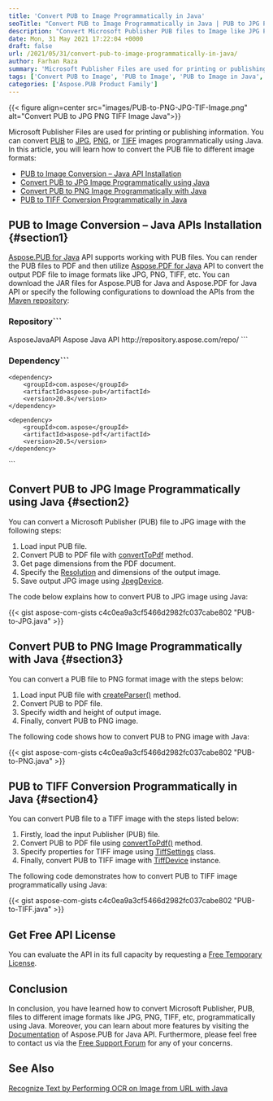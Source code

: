 ```yaml
---
title: 'Convert PUB to Image Programmatically in Java'
seoTitle: "Convert PUB to Image Programmatically in Java | PUB to JPG PNG TIFF"
description: "Convert Microsoft Publisher PUB files to Image like JPG PNG TIFF Programmatically using Java. Export or Change PUB files in Java."
date: Mon, 31 May 2021 17:22:04 +0000
draft: false
url: /2021/05/31/convert-pub-to-image-programmatically-in-java/
author: Farhan Raza
summary: 'Microsoft Publisher Files are used for printing or publishing information. You can convert PUB to JPG, PNG, or TIFF images programmatically using Java. In this article, you will learn how to convert the PUB file to different image formats.'
tags: ['Convert PUB to Image', 'PUB to Image', 'PUB to Image in Java', 'PUB to JPG', 'PUB to JPG in Java', 'PUB to PNG', 'PUB to TIFF']
categories: ['Aspose.PUB Product Family']
---
```




{{< figure align=center src="images/PUB-to-PNG-JPG-TIF-Image.png" alt="Convert PUB to JPG PNG TIFF Image Java">}}


Microsoft Publisher Files are used for printing or publishing information. You can convert [PUB][1] to [JPG][2], [PNG][3], or [TIFF][4] images programmatically using Java. In this article, you will learn how to convert the PUB file to different image formats:

*   [PUB to Image Conversion – Java API Installation][5]
*   [Convert PUB to JPG Image Programmatically using Java][6]
*   [Convert PUB to PNG Image Programmatically with Java][7]
*   [PUB to TIFF Conversion Programmatically in Java][8]

## PUB to Image Conversion – Java APIs Installation {#section1}

[Aspose.PUB for Java][9] API supports working with PUB files. You can render the PUB files to PDF and then utilize [Aspose.PDF for Java][10] API to convert the output PDF file to image formats like JPG, PNG, TIFF, etc. You can download the JAR files for Aspose.PUB for Java and Aspose.PDF for Java API or specify the following configurations to download the APIs from the [Maven repository][11]:

### Repository```
 <repositories>
    <repository>
        <id>AsposeJavaAPI</id>
        <name>Aspose Java API</name>
        <url>http://repository.aspose.com/repo/</url>
    </repository>
</repositories>
```

### Dependency```
 <dependencies>

    <dependency>
        <groupId>com.aspose</groupId>
        <artifactId>aspose-pub</artifactId>
        <version>20.8</version>
    </dependency>

    <dependency>
        <groupId>com.aspose</groupId>
        <artifactId>aspose-pdf</artifactId>
        <version>20.5</version>
    </dependency>

</dependencies>
```

## Convert PUB to JPG Image Programmatically using Java {#section2}

You can convert a Microsoft Publisher (PUB) file to JPG image with the following steps:

1.  Load input PUB file.
2.  Convert PUB to PDF file with [convertToPdf][12] method.
3.  Get page dimensions from the PDF document.
4.  Specify the [Resolution][13] and dimensions of the output image.
5.  Save output JPG image using [JpegDevice][14].

The code below explains how to convert PUB to JPG image using Java:

{{< gist aspose-com-gists c4c0ea9a3cf5466d2982fc037cabe802 "PUB-to-JPG.java" >}}

## Convert PUB to PNG Image Programmatically with Java {#section3}

You can convert a PUB file to PNG format image with the steps below:

1.  Load input PUB file with [createParser()][15] method.
2.  Convert PUB to PDF file.
3.  Specify width and height of output image.
4.  Finally, convert PUB to PNG image.

The following code shows how to convert PUB to PNG image with Java:

{{< gist aspose-com-gists c4c0ea9a3cf5466d2982fc037cabe802 "PUB-to-PNG.java" >}}

## PUB to TIFF Conversion Programmatically in Java {#section4}

You can convert PUB file to a TIFF image with the steps listed below:

1.  Firstly, load the input Publisher (PUB) file.
2.  Convert PUB to PDF file using [convertToPdf()][16] method.
3.  Specify properties for TIFF image using [TiffSettings][17] class.
4.  Finally, convert PUB to TIFF image with [TiffDevice][18] instance.

The following code demonstrates how to convert PUB to TIFF image programmatically using Java:

{{< gist aspose-com-gists c4c0ea9a3cf5466d2982fc037cabe802 "PUB-to-TIFF.java" >}}

## Get Free API License

You can evaluate the API in its full capacity by requesting a [Free Temporary License][19].

## Conclusion

In conclusion, you have learned how to convert Microsoft Publisher, PUB, files to different image formats like JPG, PNG, TIFF, etc, programmatically using Java. Moreover, you can learn about more features by visiting the [Documentation][20] of Aspose.PUB for Java API. Furthermore, please feel free to contact us via the [Free Support Forum][21] for any of your concerns.

## See Also

[Recognize Text by Performing OCR on Image from URL with Java][22]




[1]: https://en.wikipedia.org/wiki/PUB_(file_type)
[2]: https://docs.fileformat.com/image/jpeg/
[3]: https://docs.fileformat.com/image/png/
[4]: https://docs.fileformat.com/image/tiff/
[5]: #section1
[6]: #section2
[7]: #section3
[8]: #section4
[9]: https://products.aspose.com/pub/java/
[10]: https://products.aspose.com/pdf/java/
[11]: https://repository.aspose.com/webapp/#/artifacts/browse/tree/General/repo
[12]: https://apireference.aspose.com/pub/java/com.aspose.pub/IPdfConverter#convertToPdf-com.aspose.pub.Document-java.io.OutputStream-
[13]: https://apireference.aspose.com/pdf/java/com.aspose.pdf.devices/resolution
[14]: https://apireference.aspose.com/pdf/java/com.aspose.pdf.devices/JpegDevice
[15]: https://apireference.aspose.com/pub/java/com.aspose.pub/PubFactory
[16]: https://apireference.aspose.com/pub/java/com.aspose.pub/IPdfConverter
[17]: https://apireference.aspose.com/pdf/java/com.aspose.pdf.devices.class-use/tiffsettings
[18]: https://apireference.aspose.com/pdf/java/com.aspose.pdf.devices.class-use/tiffsettings#com.aspose.pdf.devices
[19]: https://purchase.aspose.com/temporary-license
[20]: https://docs.aspose.com/pub/java/
[21]: https://forum.aspose.com/c/pub
[22]: https://blog.aspose.com/2021/05/27/recognize-text-by-performing-ocr-on-image-from-url-with-java/






